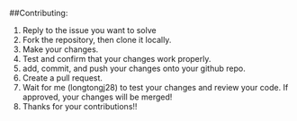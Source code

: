 ##Contributing:
1. Reply to the issue you want to solve
2. Fork the repository, then clone it locally.
3. Make your changes.
4. Test and confirm that your changes work properly.
5. add, commit, and push your changes onto your github repo.
6. Create a pull request.
7. Wait for me (longtongj28) to test your changes and review your code. If approved, your changes will be merged!
8. Thanks for your contributions!!